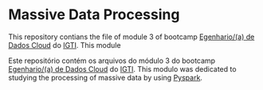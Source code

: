 # Massive Data Processing

This repository contians the file of module 3 of bootcamp [Egenhario/(a) de Dados Cloud](https://www.igti.com.br/bootcamp/engenheiro-de-dados-cloud) do [IGTI](https://www.igti.com.br/). This module 

Este repositório contém os arquivos do módulo 3 do bootcamp [Egenhario/(a) de Dados Cloud](https://www.igti.com.br/bootcamp/engenheiro-de-dados-cloud) do [IGTI](https://www.igti.com.br/). This modulo was dedicated to studying the processing of massive data by using [Pyspark](https://spark.apache.org/docs/latest/api/python/).
